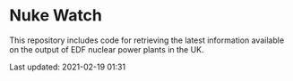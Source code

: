 # Nuke Watch

This repository includes code for retrieving the latest information available on the output of EDF nuclear power plants in the UK.

Last updated: 2021-02-19 01:31